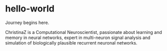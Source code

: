 # hello-world
Journey begins here.

ChristinaZ is a Computational Neuroscientist, passionate about learning and memory in neural networks, expert in multi-neuron signal analysis and simulation of biologically plausible recurrent neuronal networks. 
